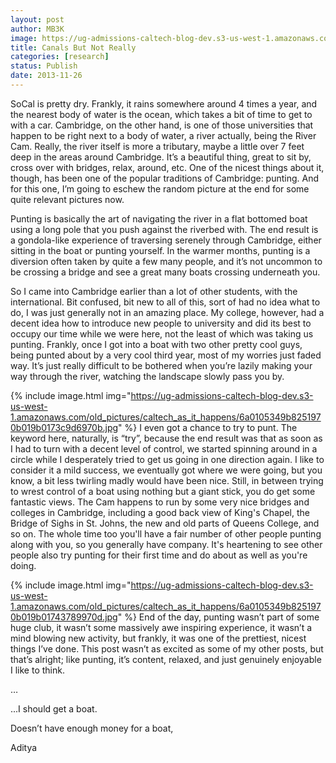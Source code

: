 ```yaml
---
layout: post
author: MB3K
image: https://ug-admissions-caltech-blog-dev.s3-us-west-1.amazonaws.com/old_pictures/caltech_as_it_happens/6a0105349b8251970b019b017434b3970d.jpg
title: Canals But Not Really 
categories: [research]
status: Publish
date: 2013-11-26
---
```



SoCal is pretty dry. Frankly, it rains somewhere around 4 times a year, and the nearest body of water is the ocean, which takes a bit of time to get to with a car. Cambridge, on the other hand, is one of those universities that happen to be right next to a body of water, a river actually, being the River Cam. Really, the river itself is more a tributary, maybe a little over 7 feet deep in the areas around Cambridge. It’s a beautiful thing, great to sit by, cross over with bridges, relax, around, etc. One of the nicest things about it, though, has been one of the popular traditions of Cambridge: punting. And for this one, I’m going to eschew the random picture at the end for some quite relevant pictures now.

Punting is basically the art of navigating the river in a flat bottomed boat using a long pole that you push against the riverbed with. The end result is a gondola-like experience of traversing serenely through Cambridge, either sitting in the boat or punting yourself. In the warmer months, punting is a diversion often taken by quite a few many people, and it’s not uncommon to be crossing a bridge and see a great many boats crossing underneath you.

So I came into Cambridge earlier than a lot of other students, with the international. Bit confused, bit new to all of this, sort of had no idea what to do, I was just generally not in an amazing place. My college, however, had a decent idea how to introduce new people to university and did its best to occupy our time while we were here, not the least of which was taking us punting. Frankly, once I got into a boat with two other pretty cool guys, being punted about by a very cool third year, most of my worries just faded way. It’s just really difficult to be bothered when you’re lazily making your way through the river, watching the landscape slowly pass you by.


{% include image.html img="https://ug-admissions-caltech-blog-dev.s3-us-west-1.amazonaws.com/old_pictures/caltech_as_it_happens/6a0105349b8251970b019b0173c9d6970b.jpg" %}
I even got a chance to try to punt. The keyword here, naturally, is “try”, because the end result was that as soon as I had to turn with a decent level of control, we started spinning around in a circle while I desperately tried to get us going in one direction again. I like to consider it a mild success, we eventually got where we were going, but you know, a bit less twirling madly would have been nice. Still, in between trying to wrest control of a boat using nothing but a giant stick, you do get some fantastic views. The Cam happens to run by some very nice bridges and colleges in Cambridge, including a good back view of King's Chapel, the Bridge of Sighs in St. Johns, the new and old parts of Queens College, and so on. The whole time too you'll have a fair number of other people punting along with you, so you generally have company. It's heartening to see other people also try punting for their first time and do about as well as you're doing.


{% include image.html img="https://ug-admissions-caltech-blog-dev.s3-us-west-1.amazonaws.com/old_pictures/caltech_as_it_happens/6a0105349b8251970b019b01743789970d.jpg" %}
End of the day, punting wasn’t part of some huge club, it wasn’t some massively awe inspiring experience, it wasn’t a mind blowing new activity, but frankly, it was one of the prettiest, nicest things I’ve done. This post wasn’t as excited as some of my other posts, but that’s alright; like punting, it’s content, relaxed, and just genuinely enjoyable I like to think.

…

...I should get a boat.

Doesn’t have enough money for a boat,

Aditya


